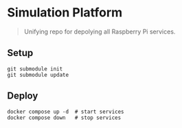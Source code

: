 # Simulation Platform

> Unifying repo for depolying all Raspberry Pi services.

## Setup
```shell
git submodule init
git submodule update
```

## Deploy

```shell
docker compose up -d  # start services
docker compose down   # stop services
```

